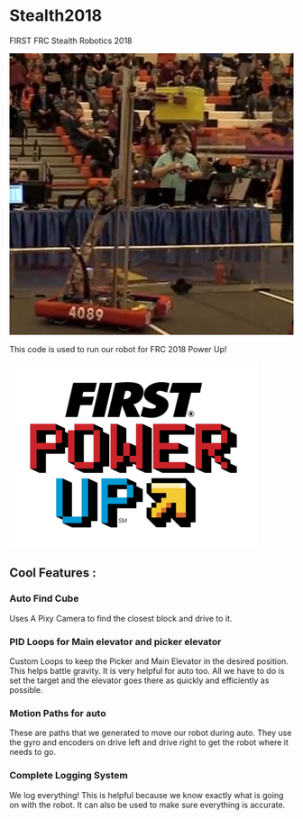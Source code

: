 # Stealth2018
FIRST FRC Stealth Robotics 2018

![alt_text](https://github.com/Stealth-Robotics/Stealth2018/blob/master/Images/4089_Scoring_in_Scale.PNG)

This code is used to run our robot for FRC 2018 Power Up!

![alt text](https://github.com/Stealth-Robotics/Stealth2018/blob/master/Images/440px-2018_FIRST_Power_Up_game_logo.png)

## Cool Features :
### Auto Find Cube
Uses A Pixy Camera to find the closest block and drive to it.
### PID Loops for Main elevator and picker elevator
Custom Loops to keep the Picker and Main Elevator in the desired position. This helps battle gravity. It is very helpful for auto too. All we have to do is set the target and the elevator goes there as quickly and efficiently as possible.
### Motion Paths for auto
These are paths that we generated to move our robot during auto. They use the gyro and encoders on drive left and drive right to get the robot where it needs to go.
### Complete Logging System
We log everything! This is helpful because we know exactly what is going on with the robot. It can also be used to make sure everything is accurate.
